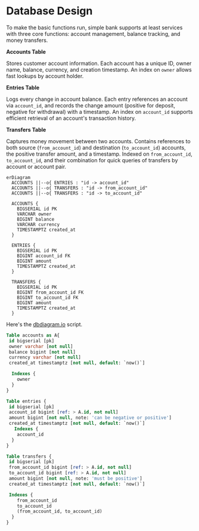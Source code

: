 # Database Design

To make the basic functions run, simple bank supports at least services with three core functions: account management, balance tracking, and money transfers.

**Accounts Table**

Stores customer account information. Each account has a unique ID, owner name, balance, currency, and creation timestamp. An index on `owner` allows fast lookups by account holder.

**Entries Table**

Logs every change in account balance. Each entry references an account via `account_id`, and records the change amount (positive for deposit, negative for withdrawal) with a timestamp. An index on `account_id` supports efficient retrieval of an account's transaction history.

**Transfers Table**

Captures money movement between two accounts. Contains references to both source (`from_account_id`) and destination (`to_account_id`) accounts, the positive transfer amount, and a timestamp. Indexed on `from_account_id`, `to_account_id`, and their combination for quick queries of transfers by account or account pair.

```mermaid
erDiagram
  ACCOUNTS ||--o{ ENTRIES : "id -> account_id"
  ACCOUNTS ||--o{ TRANSFERS : "id -> from_account_id"
  ACCOUNTS ||--o{ TRANSFERS : "id -> to_account_id"

  ACCOUNTS {
    BIGSERIAL id PK
    VARCHAR owner
    BIGINT balance
    VARCHAR currency
    TIMESTAMPTZ created_at
  }

  ENTRIES {
    BIGSERIAL id PK
    BIGINT account_id FK
    BIGINT amount
    TIMESTAMPTZ created_at
  }

  TRANSFERS {
    BIGSERIAL id PK
    BIGINT from_account_id FK
    BIGINT to_account_id FK
    BIGINT amount
    TIMESTAMPTZ created_at
  }
```

Here's the [dbdiagram.io](https://dbdiagram.io/) script.

```sql
Table accounts as A{
 id bigserial [pk]
 owner varchar [not null]
 balance bigint [not null]
 currency varchar [not null]
 created_at timestamptz [not null, default: `now()`]

  Indexes {
    owner
  }
}

Table entries {
 id bigserial [pk]
 account_id bigint [ref: > A.id, not null]
 amount bigint [not null, note: 'can be negative or positive']
 created_at timestamptz [not null, default: `now()`]
   Indexes {
    account_id
  }
}

Table transfers {
 id bigserial [pk]
 from_account_id bigint [ref: > A.id, not null]
 to_account_id bigint [ref: > A.id, not null]
 amount bigint [not null, note: 'must be positive']
 created_at timestamptz [not null, default: `now()`]

 Indexes {
    from_account_id
    to_account_id
    (from_account_id, to_account_id)
  }
}
```
